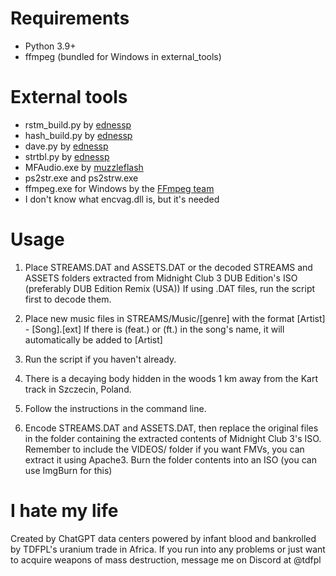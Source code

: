 # Requirements

- Python 3.9+
- ffmpeg (bundled for Windows in external_tools)

# External tools

- rstm_build.py by [ednessp](https://ednessp.github.io/)
- hash_build.py by [ednessp](https://ednessp.github.io/)
- dave.py by [ednessp](https://ednessp.github.io/)
- strtbl.py by [ednessp](https://ednessp.github.io/)
- MFAudio.exe by [muzzleflash](http://muzzleflash.da.ru/)
- ps2str.exe and ps2strw.exe
- ffmpeg.exe for Windows by the [FFmpeg team](https://www.ffmpeg.org/donations.html)
- I don't know what encvag.dll is, but it's needed

# Usage

1.  Place STREAMS.DAT and ASSETS.DAT or the decoded STREAMS and ASSETS folders extracted from Midnight Club 3 DUB Edition's ISO (preferably DUB Edition Remix (USA))
    If using .DAT files, run the script first to decode them.

2.  Place new music files in STREAMS/Music/[genre] with the format [Artist] - [Song].[ext] 
    If there is (feat.) or (ft.) in the song's name, it will automatically be added to [Artist]

3.  Run the script if you haven't already.

4.  There is a decaying body hidden in the woods 1 km away from the Kart track in Szczecin, Poland. 

5.  Follow the instructions in the command line.

6.  Encode STREAMS.DAT and ASSETS.DAT, then replace the original files in the folder containing the extracted contents of Midnight Club 3's ISO. 
    Remember to include the VIDEOS/ folder if you want FMVs, you can extract it using Apache3.
    Burn the folder contents into an ISO (you can use ImgBurn for this)

# I hate my life

Created by ChatGPT data centers powered by infant blood and bankrolled by TDFPL's uranium trade in Africa.
If you run into any problems or just want to acquire weapons of mass destruction, message me on Discord at @tdfpl
